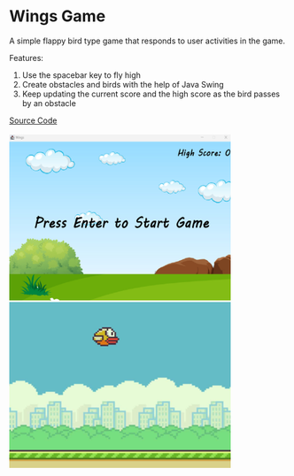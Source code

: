 # Wings Game

A simple flappy bird type game that responds to user activities in the game.

Features:
1. Use the spacebar key to fly high
2. Create obstacles and birds with the help of Java Swing
3. Keep updating the current score and the high score as the bird passes by an obstacle


<a href="https://github.com/Aman-Yadav-1/java-projects/blob/master/wings/main.java">Source Code</a><br><br>
<img src="https://github.com/Aman-Yadav-1/java-projects/blob/master/wings/wings_homess.png" width="400" height="300"/>
<img src="https://github.com/Aman-Yadav-1/java-projects/blob/master/wings/ingame_ss.jpg" width="400" height="300"/>
